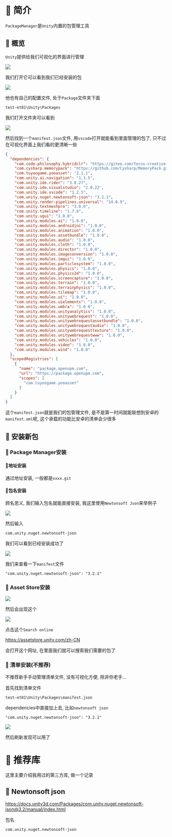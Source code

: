 # 🍎 简介

`PackageManager`是`Unity`内置的包管理工具

## 🌲 概览

`Unity`提供给我们可视化的界面进行管理

![](images/Pasted%20image%2020250824191750.png)

我们打开它可以看到我们已经安装的包

![](images/Pasted%20image%2020250824191802.png)

他也有自己的配置文件, 处于`Package`文件夹下面

```
test-et81\Unity\Packages
```

我们打开文件夹可以看到

![](images/Pasted%20image%2020250824192004.png)

然后找到一个`manifest.json`文件, 用`vscode`打开就能看到里面管理的包了, 只不过在可视化界面上我们看的更清晰一些

```json
{
  "dependencies": {
    "com.code-philosophy.hybridclr": "https://gitee.com/focus-creative-games/hybridclr_unity.git",
    "com.cysharp.memorypack": "https://github.com/Cysharp/MemoryPack.git?path=src/MemoryPack.Unity/Assets/Plugins/MemoryPack#1.10.0",
    "com.tuyoogame.yooasset": "2.1.1",
    "com.unity.ai.navigation": "1.1.5",
    "com.unity.ide.rider": "3.0.27",
    "com.unity.ide.visualstudio": "2.0.22",
    "com.unity.ide.vscode": "1.2.5",
    "com.unity.nuget.newtonsoft-json": "3.2.1",
    "com.unity.render-pipelines.universal": "14.0.9",
    "com.unity.textmeshpro": "3.0.6",
    "com.unity.timeline": "1.7.6",
    "com.unity.ugui": "1.0.0",
    "com.unity.modules.ai": "1.0.0",
    "com.unity.modules.androidjni": "1.0.0",
    "com.unity.modules.animation": "1.0.0",
    "com.unity.modules.assetbundle": "1.0.0",
    "com.unity.modules.audio": "1.0.0",
    "com.unity.modules.cloth": "1.0.0",
    "com.unity.modules.director": "1.0.0",
    "com.unity.modules.imageconversion": "1.0.0",
    "com.unity.modules.imgui": "1.0.0",
    "com.unity.modules.particlesystem": "1.0.0",
    "com.unity.modules.physics": "1.0.0",
    "com.unity.modules.physics2d": "1.0.0",
    "com.unity.modules.screencapture": "1.0.0",
    "com.unity.modules.terrain": "1.0.0",
    "com.unity.modules.terrainphysics": "1.0.0",
    "com.unity.modules.tilemap": "1.0.0",
    "com.unity.modules.ui": "1.0.0",
    "com.unity.modules.uielements": "1.0.0",
    "com.unity.modules.umbra": "1.0.0",
    "com.unity.modules.unityanalytics": "1.0.0",
    "com.unity.modules.unitywebrequest": "1.0.0",
    "com.unity.modules.unitywebrequestassetbundle": "1.0.0",
    "com.unity.modules.unitywebrequestaudio": "1.0.0",
    "com.unity.modules.unitywebrequesttexture": "1.0.0",
    "com.unity.modules.unitywebrequestwww": "1.0.0",
    "com.unity.modules.vehicles": "1.0.0",
    "com.unity.modules.video": "1.0.0",
    "com.unity.modules.wind": "1.0.0"
  },
  "scopedRegistries": [
    {
      "name": "package.openupm.com",
      "url": "https://package.openupm.com",
      "scopes": [
        "com.tuyoogame.yooasset"
      ]
    }
  ]
}
```

这个`manifest.json`就是我们的包管理文件, 是不是第一时间就能联想到安卓的`manifest.xml`呢, 这个承载的功能比安卓的清单会少很多

## 🌲 安装新包

### 🌸 Package Manager安装

#### 🌼地址安装

通过地址安装, 一般都是`xxxx.git`

#### 🌼包名安装

顾名思义, 我们输入包名就能直接安装, 我这里使用`Newtonsoft Json`来举例子

![](images/Pasted%20image%2020250824222826.png)

然后输入

```
com.unity.nuget.newtonsoft-json
```

我们可以看到已经安装成功了

![](images/Pasted%20image%2020250824222228.png)

我们来查看一下`manifest`文件

```
"com.unity.nuget.newtonsoft-json": "3.2.1"
```

### 🌸 Asset Store安装

![](images/Pasted%20image%2020250824224150.png)

然后会出现这个

![](images/Pasted%20image%2020250824224209.png)

点击这个`Search online`

https://assetstore.unity.com/zh-CN

会打开这个网址, 在里面我们就可以搜索我们需要的包了

### 🌸 清单安装(不推荐)

不推荐新手手动管理清单文件, 没有可视化方便, 除非你老手...

首先找到清单文件

```
test-et81\Unity\Packages\manifest.json
```

dependencies中直接加上去, 比如`newtonsoft json`

```
"com.unity.nuget.newtonsoft-json": "3.2.1"
```

![](images/Pasted%20image%2020250824192436.png)

然后刷新发现可以用了

# 🍎 推荐库

这里主要介绍我用过的第三方库, 做一个记录

## 🌲 Newtonsoft json

https://docs.unity3d.com/Packages/com.unity.nuget.newtonsoft-json@3.2/manual/index.html

包名

```
com.unity.nuget.newtonsoft-json
```
